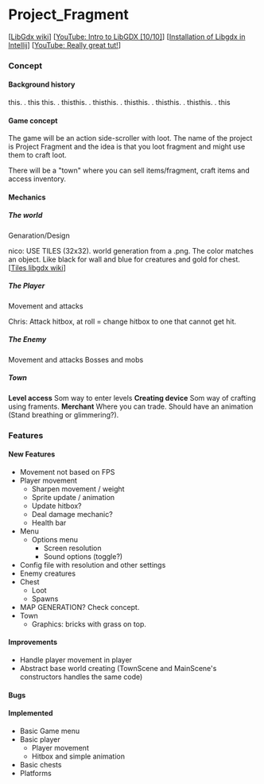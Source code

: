 # Project_Fragment
[[LibGdx wiki](https://github.com/libgdx/libgdx/wiki)]
[[YouTube: Intro to LibGDX [10/10]](https://www.youtube.com/watch?v=IVtfZYbXuLg&list=PLZhNP5qJ2IA2RfQBxAC06xv2S07o-UBSd&index=3)]
[[Installation of Libgdx in Intellij](https://www.youtube.com/watch?v=q0wM63_KNIs)]
[[YouTube: Really great tut!](https://www.youtube.com/channel/UC1o7w8Y9BgI7ZgqyaPUNINQ/playlists)]

### Concept
#### Background history
this. . this this. . thisthis. . thisthis. . thisthis. . thisthis. . thisthis. . this
 
#### Game concept
The game will be an action side-scroller with loot. The name of the project is
 Project Fragment and the idea is that you loot fragment and might use them to
 craft loot.
 
There will be a "town" where you can sell items/fragment, craft items and access inventory.



#### Mechanics
##### The world
Genaration/Design

nico: USE TILES (32x32). world generation from a .png. The color matches an object. Like black for wall and blue for creatures and gold for chest.
[[Tiles libgdx wiki](https://github.com/libgdx/libgdx/wiki/Tile-maps)]

##### The Player
Movement and attacks

Chris: Attack hitbox, at roll = change hitbox to one that cannot get hit.
##### The Enemy
Movement and attacks
Bosses and mobs
##### Town
<b>Level access</b> Som way to enter levels
<b>Creating device</b> Som way of crafting using framents.
<b>Merchant</b> Where you can trade. Should have an animation (Stand breathing or glimmering?).

### Features
#### New Features
- Movement not based on FPS
- Player movement
    - Sharpen movement / weight
    - Sprite update / animation
    - Update hitbox?
    - Deal damage mechanic?
    - Health bar
- Menu
    - Options menu
        - Screen resolution
        - Sound options (toggle?)
- Config file with resolution and other settings
- Enemy creatures
- Chest
    - Loot
    - Spawns
- MAP GENERATION? Check concept.
- Town
    - Graphics: bricks with grass on top.

#### Improvements
- Handle player movement in player
- Abstract base world creating (TownScene and MainScene's constructors handles the same code)


#### Bugs

#### Implemented
- Basic Game menu
- Basic player
    - Player movement
    - Hitbox and simple animation
- Basic chests
- Platforms